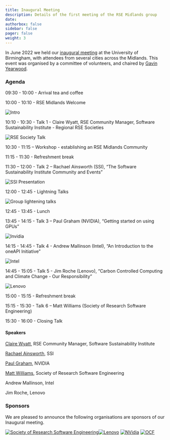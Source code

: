 ```yaml
---
title: Inaugural Meeting
description: Details of the first meeting of the RSE Midlands group
date:
authorbox: false
sidebar: false
pager: false
weight: 3
---
```


In June 2022 we held our [inaugural meeting](https://rse-midlands.github.io/docs/event-8th-june/) at the University of Birmingham, with attendees from several cities across the Midlands. This event was organised by a committee of volunteers, and chaired by [Gavin Yearwood](https://intranet.birmingham.ac.uk/it/teams/infrastructure/research/bear/rsg/staff/gavin-yearwood.aspx).

### Agenda

09:30 - 10:00 - Arrival tea and coffee

10:00 - 10:10 - RSE Midlands Welcome

![Intro](/photos/intro.JPG)

10:10 - 10:30 - Talk 1 - Claire Wyatt, RSE Community Manager, Software Sustainability Institute - Regional RSE Societies

![RSE Society Talk](/photos/RSE_society.JPG)

10:30 - 11:15 – Workshop - establishing an RSE Midlands Community

11:15 - 11:30 - Refreshment break

11:30 – 12:00 - Talk 2 – Rachael Ainsworth (SSI), “The Software Sustainability Institute Community and Events”

![SSI Presentation](/photos/SSI.JPG)

12:00 - 12:45 - Lightning Talks

![Group lightening talks](/photos/Lightning_all.jpg)

12:45 - 13:45 - Lunch

13:45 - 14:15 - Talk 3 – Paul Graham (NVIDIA), “Getting started on using GPUs”

![Invidia](/photos/NVidia.JPG)

14:15 - 14:45 - Talk 4 - Andrew Mallinson (Intel), “An Introduction to the oneAPI Initiative”

![Intel](/photos/Intel.JPG)

14:45 - 15:05 - Talk 5 - Jim Roche (Lenovo), “Carbon Controlled Computing and Climate Change - Our Responsibility”

![Lenovo](/photos/Lenovo.JPG)

15:00 - 15:15 - Refreshment break

15:15 - 15:30 - Talk 6 – Matt Williams (Society of Research Software Engineering)

15:30 - 16:00 - Closing Talk

#### Speakers

[Claire Wyatt](https://www.software.ac.uk/about/staff/person/claire-wyatt), RSE Community Manager, Software Sustainability Institute

[Rachael Ainsworth](https://twitter.com/rachaelevelyn), SSI

[Paul Graham](https://www.linkedin.com/in/paul-graham-59026513/), NVIDIA

[Matt Williams](https://twitter.com/milliams), Society of Research Software Engineering

Andrew Mallinson, Intel

Jim Roche, Lenovo


### Sponsors
We are pleased to announce the following organisations are sponsors of our Inaugural meeting.


[![Society of Research Software Engineering](/images/logo-rse-s.png)](https://society-rse.org/)[![Lenovo](/images/logo-lenovo.png)](https://support.lenovo.com/gb/en)  [![NVidia](/images/logo-nvidia-elite-partner-s.png)](https://www.nvidia.com/en-gb/) [![OCF](/images/logo-OCF-s.jpg)](https://www.ocf.co.uk/)








<!--more-->